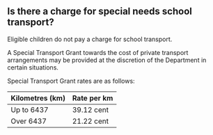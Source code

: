 ##  Is there a charge for special needs school transport?

Eligible children do not pay a charge for school transport.

A Special Transport Grant towards the cost of private transport arrangements
may be provided at the discretion of the Department in certain situations.

Special Transport Grant rates are as follows:

Kilometres (km)  |  Rate per km   
---|---  
Up to 6437  |  39.12 cent   
Over 6437  |  21.22 cent   
  